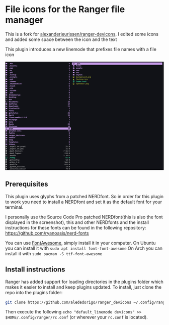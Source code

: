 # File icons for the Ranger file manager

This is a fork for [alexanderjeurissen/ranger-devicons](https://github.com/alexanderjeurissen/ranger_devicons).
I edited some icons and added some space between the icon and the text

This plugin introduces a new linemode that prefixes file names with a file icon

![image](screenshot.png)

## Prerequisites
This plugin uses glyphs from a patched NERDfont. So in order for this plugin to work you need to
install a NERDfont and set it as the default font for your terminal.

I personally use the Source Code Pro patched NERDfont(this is also the font displayed in the
screenshot), this and other NERDfonts and the install instructions for these fonts can be found in
the following repository: https://github.com/ryanoasis/nerd-fonts

You can use [FontAwesome](https://fontawesome.com/v4.7.0/cheatsheet/), simply install it in your computer.
On Ubuntu you can install it with ``` sudo apt install font-font-awesome ```
On Arch you can install it with ``` sudo pacman -S ttf-font-awesome ```

## Install instructions
Ranger has added support for loading directories in the plugins folder which makes it easier to install and keep plugins updated.
To install, just clone the repo into the plugins folder:
```bash
git clone https://github.com/alededorigo/ranger_devicons ~/.config/ranger/plugins/ranger_devicons
```

Then execute the following `echo "default_linemode devicons" >> $HOME/.config/ranger/rc.conf` (or wherever your `rc.conf` is located).
